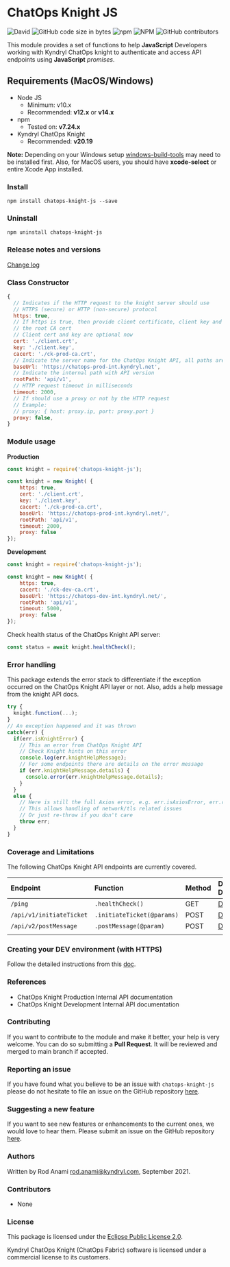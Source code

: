 # ChatOps Knight JS
<img alt="David" src="https://img.shields.io/david/rod4n4m1/chatops-knight-js">
<img alt="GitHub code size in bytes" src="https://img.shields.io/github/languages/code-size/rod4n4m1/chatops-knight-js">
<img alt="npm" src="https://img.shields.io/npm/dm/chatops-knight-js">
<img alt="NPM" src="https://img.shields.io/npm/l/chatops-knight-js">
<img alt="GitHub contributors" src="https://img.shields.io/github/contributors/rod4n4m1/chatops-knight-js">

This module provides a set of functions to help **JavaScript** Developers working with Kyndryl ChatOps knight to authenticate and access API endpoints using **JavaScript** _promises_.

## Requirements (MacOS/Windows)

* Node JS
  * Minimum: v10.x
  * Recommended: **v12.x** or **v14.x**
* npm
  * Tested on: **v7.24.x**
* Kyndryl ChatOps Knight
  * Recommended: **v20.19**

**Note:** Depending on your Windows setup [windows-build-tools](https://www.npmjs.com/package/windows-build-tools) may need to be installed first. Also, for MacOS users, you should have **xcode-select** or entire Xcode App installed.

### Install

`npm install chatops-knight-js --save`

### Uninstall

`npm uninstall chatops-knight-js`

### Release notes and versions

[Change log](./CHANGELOG.md)

### Class Constructor

```javascript
{
  // Indicates if the HTTP request to the knight server should use
  // HTTPS (secure) or HTTP (non-secure) protocol
  https: true,
  // If https is true, then provide client certificate, client key and
  // the root CA cert
  // Client cert and key are optional now
  cert: './client.crt',
  key: './client.key',
  cacert: './ck-prod-ca.crt',
  // Indicate the server name for the ChatOps Knight API, all paths are relative to this one
  baseUrl: 'https://chatops-prod-int.kyndryl.net',
  // Indicate the internal path with API version
  rootPath: 'api/v1',
  // HTTP request timeout in milliseconds
  timeout: 2000,
  // If should use a proxy or not by the HTTP request
  // Example:
  // proxy: { host: proxy.ip, port: proxy.port }
  proxy: false,
}
```

### Module usage

**Production**

```javascript
const knight = require('chatops-knight-js');

const knight = new Knight( {
    https: true,
    cert: './client.crt',
    key: './client.key',
    cacert: './ck-prod-ca.crt',
    baseUrl: 'https://chatops-prod-int.kyndryl.net/',
    rootPath: 'api/v1',
    timeout: 2000,
    proxy: false
});
```

**Development**

```javascript
const knight = require('chatops-knight-js');

const knight = new Knight( {
    https: true,
    cacert: './ck-dev-ca.crt',
    baseUrl: 'https://chatops-dev-int.kyndryl.net/',
    rootPath: 'api/v1',
    timeout: 5000,
    proxy: false
});
```

Check health status of the ChatOps Knight API server:

```javascript
const status = await knight.healthCheck();
```


### Error handling

This package extends the error stack to differentiate if the exception occurred on the ChatOps Knight API layer or not. Also, adds a help message from the knight API docs.

```javascript
try {
  knight.function(...);
}
// An exception happened and it was thrown
catch(err) {
  if(err.isKnightError) {
    // This an error from ChatOps Knight API
    // Check Knight hints on this error
    console.log(err.knightHelpMessage);
    // For some endpoints there are details on the error message
    if (err.knightHelpMessage.details) {
      console.error(err.knightHelpMessage.details);
    }
  }
  else {
    // Here is still the full Axios error, e.g. err.isAxiosError, err.response, err.request
    // This allows handling of network/tls related issues
    // Or just re-throw if you don't care
    throw err;
  }
}
```

### Coverage and Limitations

The following ChatOps Knight API endpoints are currently covered.

| **Endpoint** | **Function** | **Method** | **Dev Doc** |
|:--------------|:--------------|:--------------|:--------------:|
| `/ping` | `.healthCheck()` | GET | [Doc](docs/health-check.md) |
| `/api/v1/initiateTicket` | `.initiateTicket(@params)` | POST | [Doc](docs/initiate-ticket.md) |
| `/api/v2/postMessage` | `.postMessage(@param)` | POST | [Doc](docs/post-message.md) |
|  |  |  |  |


### Creating your DEV environment (with HTTPS)

Follow the detailed instructions from this [doc](dev/environment-build.md).

### References

  * ChatOps Knight Production Internal API documentation
  * ChatOps Knight Development Internal API documentation


### Contributing
If you want to contribute to the module and make it better, your help is very welcome. You can do so submitting a **Pull Request**. It will be reviewed and merged to main branch if accepted.

### Reporting an issue
If you have found what you believe to be an issue with `chatops-knight-js` please do not hesitate to file an issue on the GitHub repository [here](https://github.com/rod4n4m1/chatops-knight-js/issues/new?template=bug-report.md).

### Suggesting a new feature
If you want to see new features or enhancements to the current ones, we would love to hear them. Please submit an issue on the GitHub repository [here](https://github.com/rod4n4m1/chatops-knight-js/issues/new?template=new-feature.md).

### Authors
Written by Rod Anami <rod.anami@kyndryl.com>, September 2021.

### Contributors
* None

### License
This package is licensed under the [Eclipse Public License 2.0](https://opensource.org/licenses/EPL-2.0).

Kyndryl ChatOps Knight (ChatOps Fabric) software is licensed under a commercial license to its customers.
